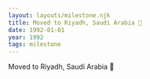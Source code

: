 ```yaml
---
layout: layouts/milestone.njk
title: Moved to Riyadh, Saudi Arabia 🐪
date: 1992-01-01
year: 1992
tags: milestone
---
```

Moved to Riyadh, Saudi Arabia 🐪
